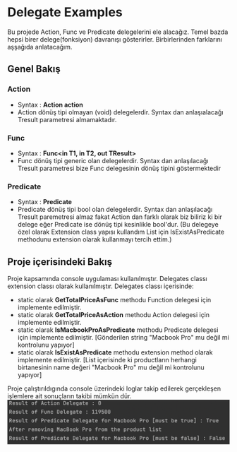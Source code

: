 # Delegate Examples
Bu projede Action, Func ve Predicate delegelerini ele alacağız. Temel bazda hepsi birer delege(fonksiyon) davranışı gösterirler. Birbirlerinden farklarını aşşağıda anlatacağım.

## Genel Bakış

### Action
- Syntax : **Action<T> action**
- Action dönüş tipi olmayan (void) delegelerdir. Syntax dan anlaşıalacağı Tresult parametresi almamaktadır.

### Func
- Syntax : **Func<in T1, in T2, out TResult>**
- Func dönüş tipi generic olan delegelerdir. Syntax dan anlaşılacağı Tresult parametresi bize Func delegesinin dönüş tipini göstermektedir


### Predicate
- Syntax : **Predicate<T>**
- Predicate dönüş tipi bool olan delegelerdir. Syntax dan anlaşılacağı Tresult paremetresi almaz fakat Action dan farklı olarak biz biliriz ki bir delege eğer Predicate ise dönüş tipi kesinlikle bool'dur. (Bu delegeye özel olarak Extension class yapısı kullandım List<Product> için IsExistAsPredicate methodunu extension olarak kullanmayı tercih ettim.)

## Proje içerisindeki Bakış
Proje kapsamında console uygulaması kullanılmıştır. Delegates classı extension classı olarak kullanılmıştır. Delegates classı içerisinde:
- static olarak __GetTotalPriceAsFunc__ methodu Function delegesi için implemente edilmiştir. 
- static olarak __GetTotalPriceAsAction__ methodu Action delegesi için implemente edilmiştir. 
- static olarak __IsMacbookProAsPredicate__ methodu Predicate delegesi için implemente edilmiştir. [Gönderilen string "Macbook Pro" mu değil mi kontrolunu yapıyor]
- static olarak __IsExistAsPredicate__ methodu extension method olarak implemente edilmiştir. [List<Products> içerisinde ki productların herhangi birtanesinin name değeri "Macbook Pro" mu değil mi kontrolunu yapıyor]


Proje çalıştırıldıgında console üzerindeki loglar takip edilerek gerçekleşen işlemlere ait sonuçların takibi mümkün dür.
![Delegate Example](delegateExample.png)

